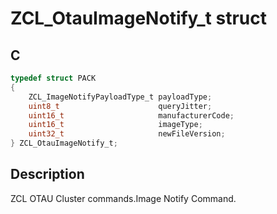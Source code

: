 # ZCL_OtauImageNotify_t struct

## C

```c
typedef struct PACK 
{
    ZCL_ImageNotifyPayloadType_t payloadType;
    uint8_t                      queryJitter;
    uint16_t                     manufacturerCode;
    uint16_t                     imageType;
    uint32_t                     newFileVersion;
} ZCL_OtauImageNotify_t;

```
## Description

  ZCL OTAU Cluster commands.Image Notify Command.
